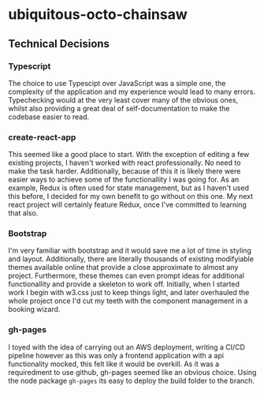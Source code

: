 # ubiquitous-octo-chainsaw

## Technical Decisions

### Typescript
The choice to use Typescipt over JavaScript was a simple one, the complexity of the application and my experience would lead to many errors. Typechecking would at the very least cover many of the obvious ones, whilst also providing a great deal of self-documentation to make the codebase easier to read. 

### create-react-app
This seemed like a good place to start. With the exception of editing a few existing projects, I haven't worked with react professionally. No need to make the task harder. Additionally, because of this it is likely there were easier ways to achieve some of the functionallity I was going for. As an example, Redux is often used for state management, but as I haven't used this before, I decided for my own benefit to go without on this one. My next react project will certainly feature Redux, once I've committed to learning that also.

### Bootstrap
I'm very familiar with bootstrap and it would save me a lot of time in styling and layout. Additionally, there are literally thousands of existing modifyiable themes available online that provide a close approximate to almost any project. Furthermore, these themes can even prompt ideas for additional functionallity and provide a skeleton to work off. Initially, when I started work I begin with w3.css just to keep things light, and later overhauled the whole project once I'd cut my teeth with the component management in a booking wizard.

### gh-pages
I toyed with the idea of carrying out an AWS deployment, writing a CI/CD pipeline however as this was only a frontend application with a api functionality mocked, this felt like it would be overkill. As it was a requiredment to use github, gh-pages seemed like an obvious choice. Using the node package `gh-pages` its easy to deploy the build folder to the branch. 